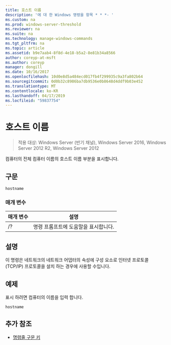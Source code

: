 ```yaml
---
title: 호스트 이름
description: '에 대 한 Windows 명령을 항목 * * *- '
ms.custom: na
ms.prod: windows-server-threshold
ms.reviewer: na
ms.suite: na
ms.technology: manage-windows-commands
ms.tgt_pltfrm: na
ms.topic: article
ms.assetid: b9e7aab4-8f8d-4e18-b5a2-8e81b34a8566
author: coreyp-at-msft
ms.author: coreyp
manager: dongill
ms.date: 10/16/2017
ms.openlocfilehash: 10d0e8d5a484ecd017fb4f299935c9a3fa802b64
ms.sourcegitcommit: 0d0b32c8986ba7db9536e0b8648d4ddf9b03e452
ms.translationtype: MT
ms.contentlocale: ko-KR
ms.lasthandoff: 04/17/2019
ms.locfileid: "59837754"
---
```

# <a name="hostname"></a>호스트 이름

>적용 대상: Windows Server (반기 채널), Windows Server 2016, Windows Server 2012 R2, Windows Server 2012

컴퓨터의 전체 컴퓨터 이름의 호스트 이름 부분을 표시합니다. 
## <a name="syntax"></a>구문
```
hostname
```
### <a name="parameters"></a>매개 변수
|매개 변수|설명|
|-------|--------|
|/?|명령 프롬프트에 도움말을 표시합니다.|
## <a name="remarks"></a>설명
이 명령은 네트워크의 네트워크 어댑터의 속성에 구성 요소로 인터넷 프로토콜 (TCP/IP) 프로토콜을 설치 하는 경우에 사용할 수입니다.
## <a name="BKMK_Examples"></a>예제
표시 하려면 컴퓨터의 이름을 입력 합니다.
```
hostname
```
## <a name="additional-references"></a>추가 참조
-   [명령줄 구문 키](command-line-syntax-key.md)
